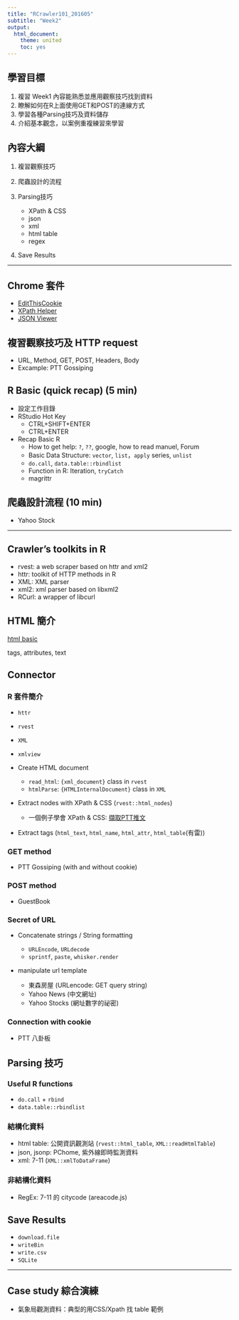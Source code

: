```yaml
---
title: "RCrawler101_201605"
subtitle: "Week2"
output: 
  html_document: 
    theme: united
    toc: yes
---
```



## 學習目標

1. 複習 Week1 內容能熟悉並應用觀察技巧找到資料
2. 瞭解如何在R上面使用GET和POST的連線方式
3. 學習各種Parsing技巧及資料儲存
4. 介紹基本觀念，以案例重複練習來學習


## 內容大綱

1. 複習觀察技巧

2. 爬蟲設計的流程

3. Parsing技巧
    + XPath & CSS
    + json
    + xml
    + html table
    + regex
 
4. Save Results


--------------------------------------------------------------

## Chrome 套件
+ [EditThisCookie](https://chrome.google.com/webstore/detail/editthiscookie/fngmhnnpilhplaeedifhccceomclgfbg?hl=zh-TW)
+ [XPath Helper](https://chrome.google.com/webstore/detail/xpath-helper/hgimnogjllphhhkhlmebbmlgjoejdpjl?hl=zh-TW)
+ [JSON Viewer](https://chrome.google.com/webstore/detail/json-viewer/gbmdgpbipfallnflgajpaliibnhdgobh)


## 複習觀察技巧及 HTTP request
+ URL, Method, GET, POST, Headers, Body
+ Excample: PTT Gossiping


## R Basic (quick recap) (5 min)

+ 設定工作目錄
+ RStudio Hot Key
    - CTRL+SHIFT+ENTER
    - CTRL+ENTER
+ Recap Basic R
    - How to get help: `?`, `??`, google, how to read manuel, Forum
    - Basic Data Structure: `vector`, `list`，`apply` series, `unlist`
    - `do.call`, `data.table::rbindlist`
    - Function in R: Iteration, `tryCatch`
    - magrittr

## 爬蟲設計流程 (10 min)
+ Yahoo Stock


-----------------------------------------------------------

## Crawler’s toolkits in R
+ rvest: a web scraper based on httr and xml2
+ httr: toolkit of HTTP methods in R
+ XML: XML parser
+ xml2: xml parser based on libxml2
+ RCurl: a wrapper of libcurl

## HTML 簡介

[html basic](http://www.w3schools.com/html/html_basic.asp)

tags, attributes, text


## Connector

### R 套件簡介
+ `httr`
+ `rvest`
+ `XML`
+ `xmlview`

+ Create HTML document
    - `read_html`: `{xml_document}` class in `rvest`
    - `htmlParse`: `{HTMLInternalDocument}` class in `XML`

+ Extract nodes with XPath & CSS (`rvest::html_nodes`)
    - 一個例子學會 XPath & CSS: [擷取PTT推文](https://github.com/datasci-info/RC101-TAITRA/blob/master/Lecture3/extract_ptt_push.R)

+ Extract tags (`html_text`, `html_name`, `html_attr`, `html_table`(有雷))


### GET method
+ PTT Gossiping (with and without cookie)


### POST method
+ GuestBook


### Secret of URL
+ Concatenate strings / String formatting
    - `URLEncode`, `URLdecode`
    - `sprintf`, `paste`, `whisker.render`

+ manipulate url template
    - 東森房屋 (URLencode: GET query string)
    - Yahoo News (中文網址)
    - Yahoo Stocks (網址數字的祕密)


### Connection with cookie
+ PTT 八卦板

## Parsing 技巧
### Useful R functions
+ `do.call` + `rbind`
+ `data.table::rbindlist`



### 結構化資料
+ html table: 公開資訊觀測站 (`rvest::html_table`, `XML::readHtmlTable`)
+ json, jsonp: PChome, 紫外線即時監測資料
+ xml: 7-11 (`XML::xmlToDataFrame`)

### 非結構化資料
+ RegEx: 7-11 的 citycode (areacode.js)


## Save Results
+ `download.file`
+ `writeBin`
+ `write.csv`
+ `SQLite`

----------------------------------------------------------------

## Case study 綜合演練

+ 氣象局觀測資料：典型的用CSS/Xpath 找 table 範例


